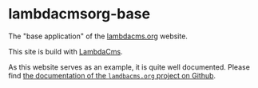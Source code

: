 lambdacmsorg-base
=================

The "base application" of the [lambdacms.org](http://lambdacms.org) website.

This site is build with [LambdaCms](https://github.com/lambdacms/lambdacms).

As this website serves as an example, it is quite well documented. Please find
[the documentation of the `lamdbacms.org` project on Github](https://github.com/lambdacms/lambdacms.org).


